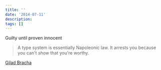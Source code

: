 ```yaml
---
title: ''
date: '2014-07-11'
description:
tags: []
---
```


Guilty until proven innocent

> A type system is essentially Napoleonic law.  It arrests you because you can't _show_ that you're worthy.

[Gilad Bracha](http://www.se-radio.net/2009/07/episode-140-newspeak-and-pluggable-types-with-gilad-bracha/)

